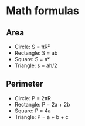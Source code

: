# Math formulas
## Area
- Circle: S = πR²
- Rectangle: S = ab
- Square: S = a²
- Triangle: s = ah/2

## Perimeter
- Circle: P = 2πR
- Rectangle: P = 2a + 2b
- Square: P = 4a
- Triangle: P = a + b + c
